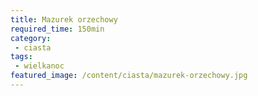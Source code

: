 ```yaml
---
title: Mazurek orzechowy
required_time: 150min
category:
 - ciasta
tags:
 - wielkanoc
featured_image: /content/ciasta/mazurek-orzechowy.jpg
---
```

